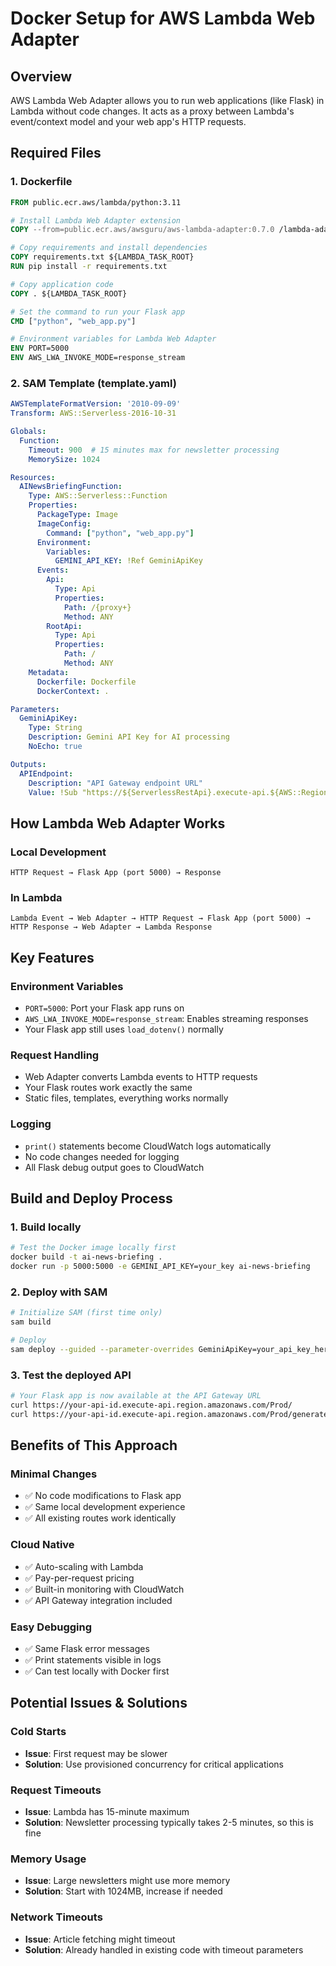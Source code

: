 # Docker Setup for AWS Lambda Web Adapter

## Overview
AWS Lambda Web Adapter allows you to run web applications (like Flask) in Lambda without code changes. It acts as a proxy between Lambda's event/context model and your web app's HTTP requests.

## Required Files

### 1. Dockerfile
```dockerfile
FROM public.ecr.aws/lambda/python:3.11

# Install Lambda Web Adapter extension
COPY --from=public.ecr.aws/awsguru/aws-lambda-adapter:0.7.0 /lambda-adapter /opt/extensions/lambda-adapter

# Copy requirements and install dependencies
COPY requirements.txt ${LAMBDA_TASK_ROOT}
RUN pip install -r requirements.txt

# Copy application code
COPY . ${LAMBDA_TASK_ROOT}

# Set the command to run your Flask app
CMD ["python", "web_app.py"]

# Environment variables for Lambda Web Adapter
ENV PORT=5000
ENV AWS_LWA_INVOKE_MODE=response_stream
```

### 2. SAM Template (template.yaml)
```yaml
AWSTemplateFormatVersion: '2010-09-09'
Transform: AWS::Serverless-2016-10-31

Globals:
  Function:
    Timeout: 900  # 15 minutes max for newsletter processing
    MemorySize: 1024

Resources:
  AINewsBriefingFunction:
    Type: AWS::Serverless::Function
    Properties:
      PackageType: Image
      ImageConfig:
        Command: ["python", "web_app.py"]
      Environment:
        Variables:
          GEMINI_API_KEY: !Ref GeminiApiKey
      Events:
        Api:
          Type: Api
          Properties:
            Path: /{proxy+}
            Method: ANY
        RootApi:
          Type: Api
          Properties:
            Path: /
            Method: ANY
    Metadata:
      Dockerfile: Dockerfile
      DockerContext: .

Parameters:
  GeminiApiKey:
    Type: String
    Description: Gemini API Key for AI processing
    NoEcho: true

Outputs:
  APIEndpoint:
    Description: "API Gateway endpoint URL"
    Value: !Sub "https://${ServerlessRestApi}.execute-api.${AWS::Region}.amazonaws.com/Prod/"
```

## How Lambda Web Adapter Works

### Local Development
```
HTTP Request → Flask App (port 5000) → Response
```

### In Lambda
```
Lambda Event → Web Adapter → HTTP Request → Flask App (port 5000) → HTTP Response → Web Adapter → Lambda Response
```

## Key Features

### Environment Variables
- `PORT=5000`: Port your Flask app runs on
- `AWS_LWA_INVOKE_MODE=response_stream`: Enables streaming responses
- Your Flask app still uses `load_dotenv()` normally

### Request Handling
- Web Adapter converts Lambda events to HTTP requests
- Your Flask routes work exactly the same
- Static files, templates, everything works normally

### Logging
- `print()` statements become CloudWatch logs automatically
- No code changes needed for logging
- All Flask debug output goes to CloudWatch

## Build and Deploy Process

### 1. Build locally
```bash
# Test the Docker image locally first
docker build -t ai-news-briefing .
docker run -p 5000:5000 -e GEMINI_API_KEY=your_key ai-news-briefing
```

### 2. Deploy with SAM
```bash
# Initialize SAM (first time only)
sam build

# Deploy
sam deploy --guided --parameter-overrides GeminiApiKey=your_api_key_here
```

### 3. Test the deployed API
```bash
# Your Flask app is now available at the API Gateway URL
curl https://your-api-id.execute-api.region.amazonaws.com/Prod/
curl https://your-api-id.execute-api.region.amazonaws.com/Prod/generate
```

## Benefits of This Approach

### Minimal Changes
- ✅ No code modifications to Flask app
- ✅ Same local development experience
- ✅ All existing routes work identically

### Cloud Native
- ✅ Auto-scaling with Lambda
- ✅ Pay-per-request pricing
- ✅ Built-in monitoring with CloudWatch
- ✅ API Gateway integration included

### Easy Debugging
- ✅ Same Flask error messages
- ✅ Print statements visible in logs
- ✅ Can test locally with Docker first

## Potential Issues & Solutions

### Cold Starts
- **Issue**: First request may be slower
- **Solution**: Use provisioned concurrency for critical applications

### Request Timeouts
- **Issue**: Lambda has 15-minute maximum
- **Solution**: Newsletter processing typically takes 2-5 minutes, so this is fine

### Memory Usage
- **Issue**: Large newsletters might use more memory
- **Solution**: Start with 1024MB, increase if needed

### Network Timeouts
- **Issue**: Article fetching might timeout
- **Solution**: Already handled in existing code with timeout parameters

